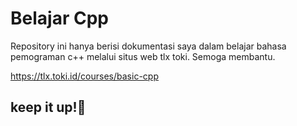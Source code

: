 # Belajar Cpp

Repository ini hanya berisi dokumentasi saya dalam belajar bahasa pemograman c++ melalui situs web tlx toki. Semoga membantu.

https://tlx.toki.id/courses/basic-cpp

## keep it up!🌻
